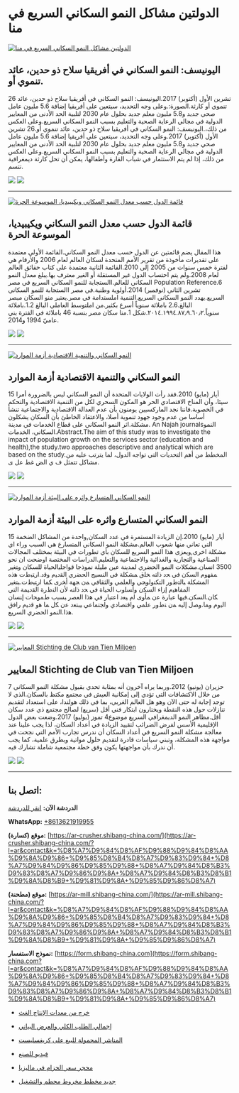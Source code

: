 # الدولتين مشاكل النمو السكاني السريع في منا

<a href="https://swt.shibang-china.com/?l=ar&img&k=%D8%A7%D9%84%D8%AF%D9%88%D9%84%D8%AA%D9%8A%D9%86+%D9%85%D8%B4%D8%A7%D9%83%D9%84+%D8%A7%D9%84%D9%86%D9%85%D9%88+%D8%A7%D9%84%D8%B3%D9%83%D8%A7%D9%86%D9%8A+%D8%A7%D9%84%D8%B3%D8%B1%D9%8A%D8%B9+%D9%81%D9%8A+%D9%85%D9%86%D8%A7" target="_blank">![الدولتين مشاكل النمو السكاني السريع في منا](http://static.shibang-china.com/all-800x300/621.jpg)</a>

## اليونيسف: النمو السكاني في أفريقيا سلاح ذو حدين، عائد تنموي أو.
26 تشرين الأول (أكتوبر) 2017.اليونيسف: النمو السكاني في أفريقيا سلاح ذو حدين، عائد تنموي أو كارثة.الصورة:.وعلى وجه التحديد، سيتعين على أفريقيا إضافة 5.6 مليون عامل صحي جديد و5.8 مليون معلم جديد بحلول عام 2030 لتلبية الحد الأدنى من المعايير الدولية في مجالي الرعاية الصحية والتعليم بسبب النمو السكاني السريع.وعلى العكس من ذلك،.اليونيسف: النمو السكاني في أفريقيا سلاح ذو حدين، عائد تنموي أو.26 تشرين الأول (أكتوبر) 2017.وعلى وجه التحديد، سيتعين على أفريقيا إضافة 5.6 مليون عامل صحي جديد و5.8 مليون معلم جديد بحلول عام 2030 لتلبية الحد الأدنى من المعايير الدولية في مجالي الرعاية الصحية والتعليم بسبب النمو السكاني السريع.وعلى العكس من ذلك، إذا لم يتم الاستثمار في شباب القارة وأطفالها، يمكن أن تحل كارثة ديمغرافية تتسم.


<a href="https://whatsapp.shibangsoft.com/WhatsApp.php" target="_blank" title="WhatsApp">![](http://static.shibang-china.com/icon/whatsapp.png)</a> <a href="https://swt.shibang-china.com/?l=ar&icon&k=%D8%A7%D9%84%D8%AF%D9%88%D9%84%D8%AA%D9%8A%D9%86+%D9%85%D8%B4%D8%A7%D9%83%D9%84+%D8%A7%D9%84%D9%86%D9%85%D9%88+%D8%A7%D9%84%D8%B3%D9%83%D8%A7%D9%86%D9%8A+%D8%A7%D9%84%D8%B3%D8%B1%D9%8A%D8%B9+%D9%81%D9%8A+%D9%85%D9%86%D8%A7" target="_blank">![](http://static.shibang-china.com/icon/chat-ar.png)</a>

---

<a href="https://swt.shibang-china.com/?l=ar&img&k=%D8%A7%D9%84%D8%AF%D9%88%D9%84%D8%AA%D9%8A%D9%86+%D9%85%D8%B4%D8%A7%D9%83%D9%84+%D8%A7%D9%84%D9%86%D9%85%D9%88+%D8%A7%D9%84%D8%B3%D9%83%D8%A7%D9%86%D9%8A+%D8%A7%D9%84%D8%B3%D8%B1%D9%8A%D8%B9+%D9%81%D9%8A+%D9%85%D9%86%D8%A7" target="_blank">![قائمة الدول حسب معدل النمو السكاني ويكيبيديا، الموسوعة الحرة](http://static.shibang-china.com/all-800x300/891.jpg)</a>

## قائمة الدول حسب معدل النمو السكاني ويكيبيديا، الموسوعة الحرة
هذا المقال يضم قائمتين عن الدول حسب معدل النمو السكاني.القائمة الأولى معتمدة على تقديرات مأخوذة من تقرير الأمم المتحدة لسكان العالم لعام 2006 والأرقام هي لفترة خمس سنوات من 2005 إلى 2010.القائمة الثانية معتمدة على كتاب حقائق العالم لعام 2008.ولم يتم احتساب الدول غير المستقلة أو الغير معترف بها.يبلغ معدل النمو السكاني للعالم.االستجابة للنمو السكاني السريع في مصر Population Reference.6 تشرين الثاني (نوفمبر) 2014.أولوية وطنية.في مصر االستجابة للنمو السكاني السريع.يهدد النمو السكاني السريع.التنمية املستدامة في مصر.يعتبر منو السكان مبصر البالغ.2.6 باملائة سنوياً أسرع بكثير.من املتوسط العاملي البالغ 1.2.باملائة سنوياً.٢٠١٤.١٩٩٤.٨٧٫٩.٦٠٫٢.شكل 1.منا سكان مصر بنسبة 46 باملائة في الفترة بني عاميّ 1994 و2014.


<a href="https://whatsapp.shibangsoft.com/WhatsApp.php" target="_blank" title="WhatsApp">![](http://static.shibang-china.com/icon/whatsapp.png)</a> <a href="https://swt.shibang-china.com/?l=ar&icon&k=%D8%A7%D9%84%D8%AF%D9%88%D9%84%D8%AA%D9%8A%D9%86+%D9%85%D8%B4%D8%A7%D9%83%D9%84+%D8%A7%D9%84%D9%86%D9%85%D9%88+%D8%A7%D9%84%D8%B3%D9%83%D8%A7%D9%86%D9%8A+%D8%A7%D9%84%D8%B3%D8%B1%D9%8A%D8%B9+%D9%81%D9%8A+%D9%85%D9%86%D8%A7" target="_blank">![](http://static.shibang-china.com/icon/chat-ar.png)</a>

---

<a href="https://swt.shibang-china.com/?l=ar&img&k=%D8%A7%D9%84%D8%AF%D9%88%D9%84%D8%AA%D9%8A%D9%86+%D9%85%D8%B4%D8%A7%D9%83%D9%84+%D8%A7%D9%84%D9%86%D9%85%D9%88+%D8%A7%D9%84%D8%B3%D9%83%D8%A7%D9%86%D9%8A+%D8%A7%D9%84%D8%B3%D8%B1%D9%8A%D8%B9+%D9%81%D9%8A+%D9%85%D9%86%D8%A7" target="_blank">![النمو السكاني والتنمية الاقتصادية أزمة الموارد](http://static.shibang-china.com/all-800x300/1138.jpg)</a>

## النمو السكاني والتنمية الاقتصادية أزمة الموارد
15 أيار (مايو) 2010.فقد رأت الولايات المتحدة أن النمو السكاني ليس بالضرورة أمرا سيئا، وأن المناخ الاقتصادي الحر هو المكون السحري لكل من التنمية الاقتصادية والتحكم في الخصوبة.فاننا نجد الماركسيين يومنون بأن عدم العدالة الاقتصادية والاجتماعية تنشأ أساسا من عدم وجود جهود تنموية أصلا، والاعتقاد الخاطئ بأن السكان يشكلون مشكلة.اثر النمو السكاني على قطاع الخدمات في مدينة. An Najah journalsالنمو السكاني، الخدمات.Abstract.The aim of this study was to investigate the impact of population growth on the services sector (education and health),the study.two approaches descriptive and analytical which are based on the study.المخطط من أھم التحديات التي تواجه الدول، لما يترتب عليه من مشاكل تتمثل ف ي الض غط عل ى.


<a href="https://whatsapp.shibangsoft.com/WhatsApp.php" target="_blank" title="WhatsApp">![](http://static.shibang-china.com/icon/whatsapp.png)</a> <a href="https://swt.shibang-china.com/?l=ar&icon&k=%D8%A7%D9%84%D8%AF%D9%88%D9%84%D8%AA%D9%8A%D9%86+%D9%85%D8%B4%D8%A7%D9%83%D9%84+%D8%A7%D9%84%D9%86%D9%85%D9%88+%D8%A7%D9%84%D8%B3%D9%83%D8%A7%D9%86%D9%8A+%D8%A7%D9%84%D8%B3%D8%B1%D9%8A%D8%B9+%D9%81%D9%8A+%D9%85%D9%86%D8%A7" target="_blank">![](http://static.shibang-china.com/icon/chat-ar.png)</a>

---

<a href="https://swt.shibang-china.com/?l=ar&img&k=%D8%A7%D9%84%D8%AF%D9%88%D9%84%D8%AA%D9%8A%D9%86+%D9%85%D8%B4%D8%A7%D9%83%D9%84+%D8%A7%D9%84%D9%86%D9%85%D9%88+%D8%A7%D9%84%D8%B3%D9%83%D8%A7%D9%86%D9%8A+%D8%A7%D9%84%D8%B3%D8%B1%D9%8A%D8%B9+%D9%81%D9%8A+%D9%85%D9%86%D8%A7" target="_blank">![النمو السكاني المتسارع واثره على البيئة أزمة الموارد](http://static.shibang-china.com/all-800x300/947.jpg)</a>

## النمو السكاني المتسارع واثره على البيئة أزمة الموارد
15 أيار (مايو) 2010.إن الزيادة المستمرة في عدد السكان,واحدة من المشاكل الضخمة التي تعاني منها شعوب العالم.مشكلة النمو السكاني المتسارع هي السبب وراء اي مشكلة اخرى,ويعزى هذا النمو السريع للسكان بأي تطورات في البيئة بمختلف المجالات الصناعية والتجارية والغذائية والاجتماعية والتعليم.الدراسات المختصة اوضحت ان نحو 3500 انسان.ﻣﺸﻜﻼت اﻟﻨﻤﻮ اﻟﺤﻀﺮي ﻟﻤﺪﯾﻨﺔ ﻋﯿﻦ ﻣﻠﯿﻠﺔ ﻧﻤﻮذﺟﺎ ﻗﻮاﺟﻠﯿﺍﻟﺤﻴﺎﺓ ﻟﻠﺴﻜﺎﻥ ﻭﺘﻐﻴﺭ ﻤﻔﻬﻭﻡ ﺍﻟﺴﻜﻥ ﻓﻲ ﺤﺩ ﺫﺍﺘﻪ ﺨﻠﻕ ﻤﺸﻜﻠﺔ ﻓﻲ ﺍﻟﻨﺴﻴﺞ ﺍﻟﺤﻀﺭﻱ ﺍﻟﻘﺩﻴﻡ ﻭﻗﺩ.ﺍﺭﺘﺒﻁﺕ ﻫﺫﻩ ﺍﻟﻤﺸﻜﻠﺔ ﺒﺎﻟﺘﻁﻭﺭ ﺍﻟﺘﻜﻨﻭﻟﻭﺠﻲ ﻭﺍﻟﻌﻠﻤﻲ ﻭﺍﻟﺜﻘﺎﻓﻲ ﻤﻥ ﺠﻬﺔ ﺃﺨﺭﻯ ﻜﻤﺎ ﺍﺭﺘﺒﻁﺕ.ﺒﺘﻐﻴﺭ ﺍﻟﻤﻔﺎﻫﻴﻡ ﺇﺯﺍﺀ ﺍﻟﺴﻜﻥ ﻭﺃﺴﻠﻭﺏ ﺍﻟﺤﻴﺎﺓ ﻓﻲ ﺤﺩ ﺫﺍﺘﻪ ﻷﻥ ﺍﻟﻨﻅﺭﺓ ﺍﻟﻘﺩﻴﻤﺔ ﺍﻟﺘﻲ ﻜﺎﻥ.ﺍﻟﺴﻜﻥ.ﻓﻴﻬﺎ ﻋﺒﺎﺭﺓ ﻋﻥ ﻤﺄﻭﻯ ﻟﻡ ﻴﻌﺩ ﺍﻋﺘﺒﺎﺭ ﻓﻲ ﻫﺫﺍ ﺍﻟﻌﺼﺭ ﺒﺴﺒﺏ ﻁﻤﻭﺤﺎﺕ ﺇﻨﺴﺎﻥ ﺍﻟﻴﻭﻡ ﻭﻤﺎ.ﻭﺼل ﺇﻟﻴﻪ ﻤﻥ ﺘﻁﻭﺭ ﻋﻠﻤﻲ ﻭﺍﻗﺘﺼﺎﺩﻱ ﻭﺍﺠﺘﻤﺎﻋﻲ ﻴﺒﺘﻌﺩ ﻋﻥ ﻜل ﻤﺎ ﻫﻭ ﻗﺩﻴﻡ ﺭﺍﻓﻕ ﻫﺫﺍ.ﺍﻟﻨﻤﻭ ﺍﻟﺤﻀﺭﻱ ﺍﻟﺴﺭﻴﻊ.


<a href="https://whatsapp.shibangsoft.com/WhatsApp.php" target="_blank" title="WhatsApp">![](http://static.shibang-china.com/icon/whatsapp.png)</a> <a href="https://swt.shibang-china.com/?l=ar&icon&k=%D8%A7%D9%84%D8%AF%D9%88%D9%84%D8%AA%D9%8A%D9%86+%D9%85%D8%B4%D8%A7%D9%83%D9%84+%D8%A7%D9%84%D9%86%D9%85%D9%88+%D8%A7%D9%84%D8%B3%D9%83%D8%A7%D9%86%D9%8A+%D8%A7%D9%84%D8%B3%D8%B1%D9%8A%D8%B9+%D9%81%D9%8A+%D9%85%D9%86%D8%A7" target="_blank">![](http://static.shibang-china.com/icon/chat-ar.png)</a>

---

<a href="https://swt.shibang-china.com/?l=ar&img&k=%D8%A7%D9%84%D8%AF%D9%88%D9%84%D8%AA%D9%8A%D9%86+%D9%85%D8%B4%D8%A7%D9%83%D9%84+%D8%A7%D9%84%D9%86%D9%85%D9%88+%D8%A7%D9%84%D8%B3%D9%83%D8%A7%D9%86%D9%8A+%D8%A7%D9%84%D8%B3%D8%B1%D9%8A%D8%B9+%D9%81%D9%8A+%D9%85%D9%86%D8%A7" target="_blank">![المعايير Stichting de Club van Tien Miljoen](http://static.shibang-china.com/all-800x300/928.jpg)</a>

## المعايير Stichting de Club van Tien Miljoen
7 حزيران (يونيو) 2012.وربما يراه آخرون أنه بمثابة تحدي بقبول مشكلة النمو السكاني من خلال الاكتشافات التي تؤدي إلى إمكانية العيش في مجتمع مكتظ بالسكان.الذي لا توجد إجابة له حتى الآن وهو هل العالم الغربي، بما في ذلك هولندا، على استعداد لتقديم تنازلات حول هذه النقطة ويختارون ابتكار فني أقل (سريع) لصالح مجتمع ذي عدد سكان أقل.مظاهر النمو الديمغرافي السريع موضوع4 تموز (يوليو) 2017.وضعت بعض الدول الإقليمية الأسس لفرض الضرائب لتقييد الزيادة في أعداد السكان، لذا يجب علينا عند معالجة مشكلة النمو السريع في أعداد السكان أن ندرس تجارب الأمم التي نجحت في مواجهة هذه المشكلة، وتبني سياسات قادرة لتقديم حلول مواتية وبطرق علمية، كما يجب أن ندرك بأن مواجهتها يكون وفق خطة مجتمعية شاملة تشارك فيه.


<a href="https://whatsapp.shibangsoft.com/WhatsApp.php" target="_blank" title="WhatsApp">![](http://static.shibang-china.com/icon/whatsapp.png)</a> <a href="https://swt.shibang-china.com/?l=ar&icon&k=%D8%A7%D9%84%D8%AF%D9%88%D9%84%D8%AA%D9%8A%D9%86+%D9%85%D8%B4%D8%A7%D9%83%D9%84+%D8%A7%D9%84%D9%86%D9%85%D9%88+%D8%A7%D9%84%D8%B3%D9%83%D8%A7%D9%86%D9%8A+%D8%A7%D9%84%D8%B3%D8%B1%D9%8A%D8%B9+%D9%81%D9%8A+%D9%85%D9%86%D8%A7" target="_blank">![](http://static.shibang-china.com/icon/chat-ar.png)</a>

---
## اتصل بنا:

**الدردشة الآن:** [انقر للدردشة](https://swt.shibang-china.com?l=ar&contact&k=%D8%A7%D9%84%D8%AF%D9%88%D9%84%D8%AA%D9%8A%D9%86+%D9%85%D8%B4%D8%A7%D9%83%D9%84+%D8%A7%D9%84%D9%86%D9%85%D9%88+%D8%A7%D9%84%D8%B3%D9%83%D8%A7%D9%86%D9%8A+%D8%A7%D9%84%D8%B3%D8%B1%D9%8A%D8%B9+%D9%81%D9%8A+%D9%85%D9%86%D8%A7)

**WhatsApp:**  [+8613621919955](https://whatsapp.shibangsoft.com/WhatsApp.php)

**موقع (كسارة):** [https://ar-crusher.shibang-china.com/](https://ar-crusher.shibang-china.com/?l=ar&contact&k=%D8%A7%D9%84%D8%AF%D9%88%D9%84%D8%AA%D9%8A%D9%86+%D9%85%D8%B4%D8%A7%D9%83%D9%84+%D8%A7%D9%84%D9%86%D9%85%D9%88+%D8%A7%D9%84%D8%B3%D9%83%D8%A7%D9%86%D9%8A+%D8%A7%D9%84%D8%B3%D8%B1%D9%8A%D8%B9+%D9%81%D9%8A+%D9%85%D9%86%D8%A7)

**موقع (مطحنة):** [https://ar-mill.shibang-china.com/](https://ar-mill.shibang-china.com/?l=ar&contact&k=%D8%A7%D9%84%D8%AF%D9%88%D9%84%D8%AA%D9%8A%D9%86+%D9%85%D8%B4%D8%A7%D9%83%D9%84+%D8%A7%D9%84%D9%86%D9%85%D9%88+%D8%A7%D9%84%D8%B3%D9%83%D8%A7%D9%86%D9%8A+%D8%A7%D9%84%D8%B3%D8%B1%D9%8A%D8%B9+%D9%81%D9%8A+%D9%85%D9%86%D8%A7)

**نموذج الاستفسار:** [https://form.shibang-china.com](https://form.shibang-china.com?l=ar&contact&k=%D8%A7%D9%84%D8%AF%D9%88%D9%84%D8%AA%D9%8A%D9%86+%D9%85%D8%B4%D8%A7%D9%83%D9%84+%D8%A7%D9%84%D9%86%D9%85%D9%88+%D8%A7%D9%84%D8%B3%D9%83%D8%A7%D9%86%D9%8A+%D8%A7%D9%84%D8%B3%D8%B1%D9%8A%D8%B9+%D9%81%D9%8A+%D9%85%D9%86%D8%A7)

* [خرج من معدات الإنتاج الغث](../22/%D8%AE%D8%B1%D8%AC%20%D9%85%D9%86%20%D9%85%D8%B9%D8%AF%D8%A7%D8%AA%20%D8%A7%D9%84%D8%A5%D9%86%D8%AA%D8%A7%D8%AC%20%D8%A7%D9%84%D8%BA%D8%AB.md)

* [إجمالي الطلب الكلي والعرض البياني](../21/%D8%A5%D8%AC%D9%85%D8%A7%D9%84%D9%8A%20%D8%A7%D9%84%D8%B7%D9%84%D8%A8%20%D8%A7%D9%84%D9%83%D9%84%D9%8A%20%D9%88%D8%A7%D9%84%D8%B9%D8%B1%D8%B6%20%D8%A7%D9%84%D8%A8%D9%8A%D8%A7%D9%86%D9%8A.md)

* [المناشر المحمولة للبيع على كريغسليست](../23/%D8%A7%D9%84%D9%85%D9%86%D8%A7%D8%B4%D8%B1%20%D8%A7%D9%84%D9%85%D8%AD%D9%85%D9%88%D9%84%D8%A9%20%D9%84%D9%84%D8%A8%D9%8A%D8%B9%20%D8%B9%D9%84%D9%89%20%D9%83%D8%B1%D9%8A%D8%BA%D8%B3%D9%84%D9%8A%D8%B3%D8%AA.md)

* [فيديو للصنع](../22/%D9%81%D9%8A%D8%AF%D9%8A%D9%88%20%D9%84%D9%84%D8%B5%D9%86%D8%B9.md)

* [محجر سعر الحزام في ماليزيا](../25/%D9%85%D8%AD%D8%AC%D8%B1%20%D8%B3%D8%B9%D8%B1%20%D8%A7%D9%84%D8%AD%D8%B2%D8%A7%D9%85%20%D9%81%D9%8A%20%D9%85%D8%A7%D9%84%D9%8A%D8%B2%D9%8A%D8%A7.md)

* [جديد مخطط مخروط محطم والتشغيل](../25/%D8%AC%D8%AF%D9%8A%D8%AF%20%D9%85%D8%AE%D8%B7%D8%B7%20%D9%85%D8%AE%D8%B1%D9%88%D8%B7%20%D9%85%D8%AD%D8%B7%D9%85%20%D9%88%D8%A7%D9%84%D8%AA%D8%B4%D8%BA%D9%8A%D9%84.md)